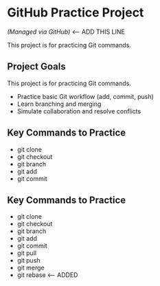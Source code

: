 # GitHub Practice Project
*(Managed via GitHub)*  <-- ADD THIS LINE

This project is for practicing Git commands.

## Project Goals

This project is for practicing Git commands.
- Practice basic Git workflow (add, commit, push)
- Learn branching and merging
- Simulate collaboration and resolve conflicts

## Key Commands to Practice
- git clone
- git checkout
- git branch
- git add
- git commit


## Key Commands to Practice
- git clone
- git checkout
- git branch
- git add
- git commit
- git pull
- git push
- git merge
- git rebase  <-- ADDED